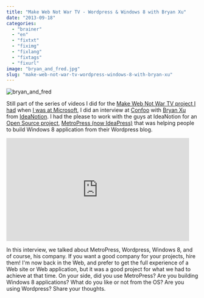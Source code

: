 ```yaml
---
title: "Make Web Not War TV - Wordpress & Windows 8 with Bryan Xu"
date: "2013-09-18"
categories: 
  - "brainer"
  - "en"
  - "fixtxt"
  - "fiximg"
  - "fixlang"
  - "fixtags"
  - "fixurl"
image: "bryan_and_fred.jpg"
slug: "make-web-not-war-tv-wordpress-windows-8-with-bryan-xu"
---
```


![bryan_and_fred](images/bryan_and_fred.jpg)

Still part of the series of videos I did for the [Make Web Not War TV project I had](https://fred.dev/make-web-not-war-tv-an-unfinished-project/ "Make Web Not War TV – An unfinished project") when [I was at Microsoft](http://fred.dev/im-leaving-microsoft-looking-for-a-new-opportunity/ "I’m leaving Microsoft, looking for a new opportunity"), I did an interview at [Confoo](https://confoo.ca/en) with [Bryan Xu](https://twitter.com/_bryanxu) from [IdeaNotion](https://ideanotion.net/). I had the please to work with the guys at IdeaNotion for an [Open Source project](https://github.com/ideanotion/ideapress), [MetroPress (now IdeaPress)](https://ideapress.me/) that was helping people to build Windows 8 application from their Wordpress blog.

<iframe width="480" height="270" src="https://www.youtube.com/embed/wSTEKmTSzaE?feature=oembed" frameborder="0" allowfullscreen></iframe>

In this interview, we talked about MetroPress, Wordpress, Windows 8, and of course, his company. If you want a good company for your projects, hire them! I'm now back in the Web, and prefer to get the full experience of a Web site or Web application, but it was a good project for what we had to achieve at that time. On your side, did you use MetroPress? Are you building Windows 8 applications? What do you like or not from the OS? Are you using Wordpress? Share your thoughts.
